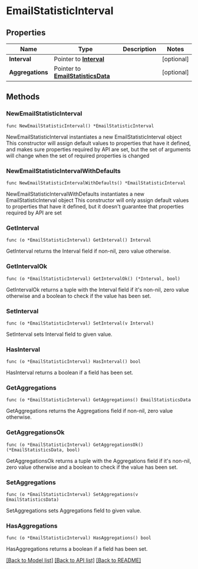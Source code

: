 # EmailStatisticInterval

## Properties

Name | Type | Description | Notes
------------ | ------------- | ------------- | -------------
**Interval** | Pointer to [**Interval**](Interval.md) |  | [optional] 
**Aggregations** | Pointer to [**EmailStatisticsData**](EmailStatisticsData.md) |  | [optional] 

## Methods

### NewEmailStatisticInterval

`func NewEmailStatisticInterval() *EmailStatisticInterval`

NewEmailStatisticInterval instantiates a new EmailStatisticInterval object
This constructor will assign default values to properties that have it defined,
and makes sure properties required by API are set, but the set of arguments
will change when the set of required properties is changed

### NewEmailStatisticIntervalWithDefaults

`func NewEmailStatisticIntervalWithDefaults() *EmailStatisticInterval`

NewEmailStatisticIntervalWithDefaults instantiates a new EmailStatisticInterval object
This constructor will only assign default values to properties that have it defined,
but it doesn't guarantee that properties required by API are set

### GetInterval

`func (o *EmailStatisticInterval) GetInterval() Interval`

GetInterval returns the Interval field if non-nil, zero value otherwise.

### GetIntervalOk

`func (o *EmailStatisticInterval) GetIntervalOk() (*Interval, bool)`

GetIntervalOk returns a tuple with the Interval field if it's non-nil, zero value otherwise
and a boolean to check if the value has been set.

### SetInterval

`func (o *EmailStatisticInterval) SetInterval(v Interval)`

SetInterval sets Interval field to given value.

### HasInterval

`func (o *EmailStatisticInterval) HasInterval() bool`

HasInterval returns a boolean if a field has been set.

### GetAggregations

`func (o *EmailStatisticInterval) GetAggregations() EmailStatisticsData`

GetAggregations returns the Aggregations field if non-nil, zero value otherwise.

### GetAggregationsOk

`func (o *EmailStatisticInterval) GetAggregationsOk() (*EmailStatisticsData, bool)`

GetAggregationsOk returns a tuple with the Aggregations field if it's non-nil, zero value otherwise
and a boolean to check if the value has been set.

### SetAggregations

`func (o *EmailStatisticInterval) SetAggregations(v EmailStatisticsData)`

SetAggregations sets Aggregations field to given value.

### HasAggregations

`func (o *EmailStatisticInterval) HasAggregations() bool`

HasAggregations returns a boolean if a field has been set.


[[Back to Model list]](../README.md#documentation-for-models) [[Back to API list]](../README.md#documentation-for-api-endpoints) [[Back to README]](../README.md)


